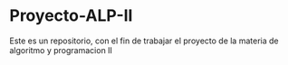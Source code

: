 # Proyecto-ALP-II
Este es un repositorio, con el fin de trabajar el proyecto de la materia de algoritmo y programacion II
